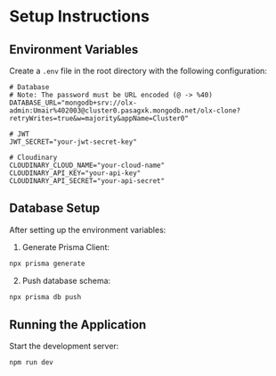# Setup Instructions

## Environment Variables

Create a `.env` file in the root directory with the following configuration:

```env
# Database
# Note: The password must be URL encoded (@ -> %40)
DATABASE_URL="mongodb+srv://olx-admin:Umair%402003@cluster0.pasagxk.mongodb.net/olx-clone?retryWrites=true&w=majority&appName=Cluster0"

# JWT
JWT_SECRET="your-jwt-secret-key"

# Cloudinary
CLOUDINARY_CLOUD_NAME="your-cloud-name"
CLOUDINARY_API_KEY="your-api-key"
CLOUDINARY_API_SECRET="your-api-secret"
```

## Database Setup

After setting up the environment variables:

1. Generate Prisma Client:
```bash
npx prisma generate
```

2. Push database schema:
```bash
npx prisma db push
```

## Running the Application

Start the development server:
```bash
npm run dev
